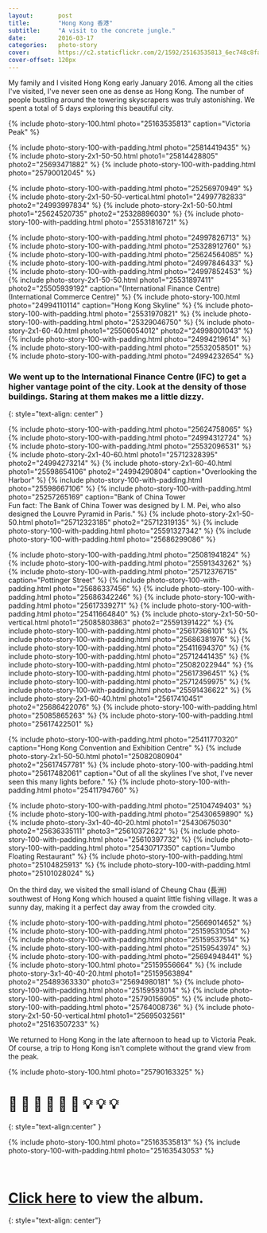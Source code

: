 ```yaml
---
layout:       post
title:        "Hong Kong 香港"
subtitle:     "A visit to the concrete jungle."
date:         2016-03-17
categories:   photo-story
cover:        https://c2.staticflickr.com/2/1592/25163535813_6ec748c8fa_b_d.jpg
cover-offset: 120px
---
```


My family and I visited Hong Kong early January 2016.  Among all the cities I've visited, I've never seen one as dense as Hong Kong. The number of people bustling around the towering skyscrapers was truly astonishing.  We spent a total of 5 days exploring this beautiful city. 

{% include photo-story-100.html photo="25163535813" caption="Victoria Peak" %}

{% include photo-story-100-with-padding.html photo="25814419435" %}
{% include photo-story-2x1-50-50.html photo1="25814428805" photo2="25693471882" %}
{% include photo-story-100-with-padding.html photo="25790012045" %}

{% include photo-story-100-with-padding.html photo="25256970949" %}
{% include photo-story-2x1-50-50-vertical.html photo1="24997782833" photo2="24993997834" %}
{% include photo-story-2x1-50-50.html photo1="25624520735" photo2="25328896030" %}
{% include photo-story-100-with-padding.html photo="25531816721" %}

<div class="img-section-divider"></div>

{% include photo-story-100-with-padding.html photo="24997826713" %}
{% include photo-story-100-with-padding.html photo="25328912760" %}
{% include photo-story-100-with-padding.html photo="25624564085" %}
{% include photo-story-100-with-padding.html photo="24997846433" %}
{% include photo-story-100-with-padding.html photo="24997852453" %}
{% include photo-story-2x1-50-50.html photo1="25531897411" photo2="25505939192" caption="(International Finance Centre) (International Commerce Centre)" %}
{% include photo-story-100.html photo="24994110114" caption="Hong Kong Skyline" %}
{% include photo-story-100-with-padding.html photo="25531970821" %}
{% include photo-story-100-with-padding.html photo="25329046750" %}
{% include photo-story-2x1-60-40.html photo1="25506054012" photo2="24998001043" %}
{% include photo-story-100-with-padding.html photo="24994219614" %}
{% include photo-story-100-with-padding.html photo="25532058501" %}
{% include photo-story-100-with-padding.html photo="24994232654" %}

### We went up to the International Finance Centre (IFC) to get a higher vantage point of the city.  Look at the density of those buildings.  Staring at them makes me a little dizzy.
{: style="text-align: center" }

{% include photo-story-100-with-padding.html photo="25624758065" %}
{% include photo-story-100-with-padding.html photo="24994312724" %}
{% include photo-story-100-with-padding.html photo="25532096531" %}
{% include photo-story-2x1-40-60.html photo1="25712328395" photo2="24994273214" %}
{% include photo-story-2x1-60-40.html photo1="25598654106" photo2="24994290804" caption="Overlooking the Harbor" %}
{% include photo-story-100-with-padding.html photo="25598667106" %}
{% include photo-story-100-with-padding.html photo="25257265169" caption="Bank of China Tower <br> Fun fact: The Bank of China Tower was designed by I. M. Pei, who also designed the Louvre Pyramid in Paris." %}
{% include photo-story-2x1-50-50.html photo1="25712323185" photo2="25712319135" %}
{% include photo-story-100-with-padding.html photo="25591327342" %}
{% include photo-story-100-with-padding.html photo="25686299086" %}

<div class="img-section-divider"></div>

{% include photo-story-100-with-padding.html photo="25081941824" %}
{% include photo-story-100-with-padding.html photo="25591343262" %}
{% include photo-story-100-with-padding.html photo="25712376715" caption="Pottinger Street" %}
{% include photo-story-100-with-padding.html photo="25686337456" %}
{% include photo-story-100-with-padding.html photo="25686342246" %}
{% include photo-story-100-with-padding.html photo="25617339271" %}
{% include photo-story-100-with-padding.html photo="25411664840" %}
{% include photo-story-2x1-50-50-vertical.html photo1="25085803863" photo2="25591391422" %}
{% include photo-story-100-with-padding.html photo="25617366101" %}
{% include photo-story-100-with-padding.html photo="25686381976" %}
{% include photo-story-100-with-padding.html photo="25411694370" %}
{% include photo-story-100-with-padding.html photo="25712441435" %}
{% include photo-story-100-with-padding.html photo="25082022944" %}
{% include photo-story-100-with-padding.html photo="25617396451" %}
{% include photo-story-100-with-padding.html photo="25712459975" %}
{% include photo-story-100-with-padding.html photo="25591436622" %}
{% include photo-story-2x1-60-40.html photo1="25617410451" photo2="25686422076" %}
{% include photo-story-100-with-padding.html photo="25085865263" %}
{% include photo-story-100-with-padding.html photo="25617422501" %}

<div class="img-section-divider"></div>

{% include photo-story-100-with-padding.html photo="25411770320" caption="Hong Kong Convention and Exhibition Centre" %}
{% include photo-story-2x1-50-50.html photo1="25082080904" photo2="25617457781" %}
{% include photo-story-100-with-padding.html photo="25617482061" caption="Out of all the skylines I've shot, I've never seen this many lights before." %}
{% include photo-story-100-with-padding.html photo="25411794760" %}

<div class="img-section-divider"></div>

{% include photo-story-100-with-padding.html photo="25104749403" %}
{% include photo-story-100-with-padding.html photo="25430659890" %}
{% include photo-story-3x1-40-40-20.html photo1="25430675030" photo2="25636335111" photo3="25610372622" %}
{% include photo-story-100-with-padding.html photo="25610397732" %}
{% include photo-story-100-with-padding.html photo="25430717350" caption="Jumbo Floating Restaurant" %}
{% include photo-story-100-with-padding.html photo="25104825913" %}
{% include photo-story-100-with-padding.html photo="25101028024" %}

<div class="img-section-divider"></div>

On the third day, we visited the small island of Cheung Chau (長洲) southwest of Hong Kong which housed a quaint little fishing village.  It was a sunny day, making it a perfect day away from the crowded city.

{% include photo-story-100-with-padding.html photo="25669014652" %}
{% include photo-story-100-with-padding.html photo="25159531054" %}
{% include photo-story-100-with-padding.html photo="25159537514" %}
{% include photo-story-100-with-padding.html photo="25159543974" %}
{% include photo-story-100-with-padding.html photo="25694948441" %}
{% include photo-story-100.html photo="25159556664" %}
{% include photo-story-3x1-40-40-20.html photo1="25159563894" photo2="25489363330" photo3="25694980181" %}
{% include photo-story-100-with-padding.html photo="25159593014" %}
{% include photo-story-100-with-padding.html photo="25790156905" %}
{% include photo-story-100-with-padding.html photo="25764008736" %}
{% include photo-story-2x1-50-50-vertical.html photo1="25695032561" photo2="25163507233" %}

We returned to Hong Kong in the late afternoon to head up to Victoria Peak.  Of course, a trip to Hong Kong isn't complete without the grand view from the peak.

{% include photo-story-100.html photo="25790163325" %}

# 🔅 🔅 🔅 🔆 🔆 🔆 💡 💡 💡
{: style="text-align:center" }

{% include photo-story-100.html photo="25163535813" %}
{% include photo-story-100-with-padding.html photo="25163543053" %}

<br>

<div class="img-section-divider"></div>

[Click here](https://www.flickr.com/photos/wyattlam/albums/72157661577455463) to view the album.
====
{: style="text-align: center"}